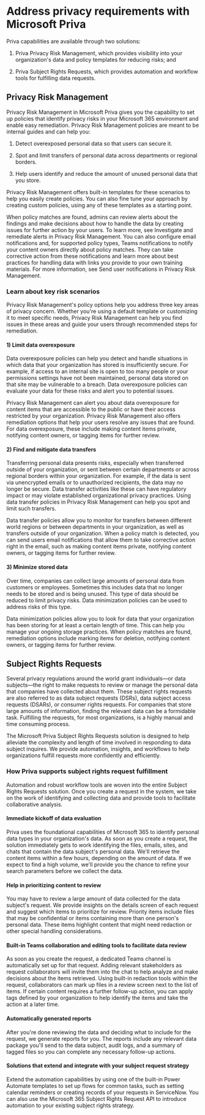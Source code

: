 # Address privacy requirements with Microsoft Priva

Priva capabilities are available through two solutions:

1) Priva Privacy Risk Management, which provides visibility into your organization's data and policy templates for reducing risks; and

2) Priva Subject Rights Requests, which provides automation and workflow tools for fulfilling data requests.

## Privacy Risk Management

Privacy Risk Management in Microsoft Priva gives you the capability to set up policies that identify privacy risks in your Microsoft 365 environment and enable easy remediation. Privacy Risk Management policies are meant to be internal guides and can help you:

1) Detect overexposed personal data so that users can secure it.

2) Spot and limit transfers of personal data across departments or regional borders.

3) Help users identify and reduce the amount of unused personal data that you store.

Privacy Risk Management offers built-in templates for these scenarios to help you easily create policies. You can also fine tune your approach by creating custom policies, using any of these templates as a starting point.

When policy matches are found, admins can review alerts about the findings and make decisions about how to handle the data by creating issues for further action by your users. To learn more, see Investigate and remediate alerts in Privacy Risk Management. You can also configure email notifications and, for supported policy types, Teams notifications to notify your content owners directly about policy matches. They can take corrective action from these notifications and learn more about best practices for handling data with links you provide to your own training materials. For more information, see Send user notifications in Privacy Risk Management.

### Learn about key risk scenarios

Privacy Risk Management's policy options help you address three key areas of privacy concern. Whether you're using a default template or customizing it to meet specific needs, Privacy Risk Management can help you find issues in these areas and guide your users through recommended steps for remediation.

#### 1) Limit data overexposure

Data overexposure policies can help you detect and handle situations in which data that your organization has stored is insufficiently secure. For example, if access to an internal site is open to too many people or your permissions settings have not been maintained, personal data stored on that site may be vulnerable to a breach. Data overexposure policies can evaluate your data for these risks and alert you to potential issues.

Privacy Risk Management can alert you about data overexposure for content items that are accessible to the public or have their access restricted by your organization. Privacy Risk Management also offers remediation options that help your users resolve any issues that are found. For data overexposure, these include making content items private, notifying content owners, or tagging items for further review.

#### 2) Find and mitigate data transfers

Transferring personal data presents risks, especially when transferred outside of your organization, or sent between certain departments or across regional borders within your organization. For example, if the data is sent via unencrypted emails or to unauthorized recipients, the data may no longer be secure. Data transfer activities like these can have regulatory impact or may violate established organizational privacy practices. Using data transfer policies in Privacy Risk Management can help you spot and limit such transfers.

Data transfer policies allow you to monitor for transfers between different world regions or between departments in your organization, as well as transfers outside of your organization. When a policy match is detected, you can send users email notifications that allow them to take corrective action right in the email, such as making content items private, notifying content owners, or tagging items for further review.

#### 3) Minimize stored data

Over time, companies can collect large amounts of personal data from customers or employees. Sometimes this includes data that no longer needs to be stored and is being unused. This type of data should be reduced to limit privacy risks. Data minimization policies can be used to address risks of this type.

Data minimization policies allow you to look for data that your organization has been storing for at least a certain length of time. This can help you manage your ongoing storage practices. When policy matches are found, remediation options include marking items for deletion, notifying content owners, or tagging items for further review.

## Subject Rights Requests

Several privacy regulations around the world grant individuals—or data subjects—the right to make requests to review or manage the personal data that companies have collected about them. These subject rights requests are also referred to as data subject requests (DSRs), data subject access requests (DSARs), or consumer rights requests. For companies that store large amounts of information, finding the relevant data can be a formidable task. Fulfilling the requests, for most organizations, is a highly manual and time consuming process.

The Microsoft Priva Subject Rights Requests solution is designed to help alleviate the complexity and length of time involved in responding to data subject inquires. We provide automation, insights, and workflows to help organizations fulfill requests more confidently and efficiently.

### How Priva supports subject rights request fulfillment

Automation and robust workflow tools are woven into the entire Subject Rights Requests solution. Once you create a request in the system, we take on the work of identifying and collecting data and provide tools to facilitate collaborative analysis.

#### Immediate kickoff of data evaluation

Priva uses the foundational capabilities of Microsoft 365 to identify personal data types in your organization's data. As soon as you create a request, the solution immediately gets to work identifying the files, emails, sites, and chats that contain the data subject's personal data. We'll retrieve the content items within a few hours, depending on the amount of data. If we expect to find a high volume, we'll provide you the chance to refine your search parameters before we collect the data.

#### Help in prioritizing content to review

You may have to review a large amount of data collected for the data subject's request. We provide insights on the details screen of each request and suggest which items to prioritize for review. Priority items include files that may be confidential or items containing more than one person's personal data. These items highlight content that might need redaction or other special handling considerations.

#### Built-in Teams collaboration and editing tools to facilitate data review

As soon as you create the request, a dedicated Teams channel is automatically set up for that request. Adding relevant stakeholders as request collaborators will invite them into the chat to help analyze and make decisions about the items retrieved. Using built-in redaction tools within the request, collaborators can mark up files in a review screen next to the list of items. If certain content requires a further follow-up action, you can apply tags defined by your organization to help identify the items and take the action at a later time.

#### Automatically generated reports

After you're done reviewing the data and deciding what to include for the request, we generate reports for you. The reports include any relevant data package you'll send to the data subject, audit logs, and a summary of tagged files so you can complete any necessary follow-up actions.

#### Solutions that extend and integrate with your subject request strategy

Extend the automation capabilities by using one of the built-in Power Automate templates to set up flows for common tasks, such as setting calendar reminders or creating records of your requests in ServiceNow. You can also use the Microsoft 365 Subject Rights Request API to introduce automation to your existing subject rights strategy.

